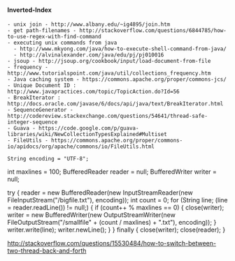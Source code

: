 #### Inverted-Index
    - unix join - http://www.albany.edu/~ig4895/join.htm
    - get path-filenames - http://stackoverflow.com/questions/6844785/how-to-use-regex-with-find-command
    - executing unix commands from java
      - http://www.mkyong.com/java/how-to-execute-shell-command-from-java/
      - http://alvinalexander.com/java/edu/pj/pj010016
    - jsoup - http://jsoup.org/cookbook/input/load-document-from-file
    - frequency - http://www.tutorialspoint.com/java/util/collections_frequency.htm
    - Java caching system - https://commons.apache.org/proper/commons-jcs/
    - Unique Document ID : http://www.javapractices.com/topic/TopicAction.do?Id=56
    - BreakIterator : http://docs.oracle.com/javase/6/docs/api/java/text/BreakIterator.html
    - SequenceGenerator - http://codereview.stackexchange.com/questions/54641/thread-safe-integer-sequence
	- Guava - https://code.google.com/p/guava-libraries/wiki/NewCollectionTypesExplained#Multiset
	- FileUtils - https://commons.apache.org/proper/commons-io/apidocs/org/apache/commons/io/FileUtils.html
	
	String encoding = "UTF-8";
int maxlines = 100;
BufferedReader reader = null;
BufferedWriter writer = null;

try {
    reader = new BufferedReader(new InputStreamReader(new FileInputStream("/bigfile.txt"), encoding));
    int count = 0;
    for (String line; (line = reader.readLine()) != null;) {
        if (count++ % maxlines == 0) {
            close(writer);
            writer = new BufferedWriter(new OutputStreamWriter(new FileOutputStream("/smallfile" + (count / maxlines) + ".txt"), encoding));
        }
        writer.write(line);
        writer.newLine();
    }
} finally {
    close(writer);
    close(reader);
}

http://stackoverflow.com/questions/15530484/how-to-switch-between-two-thread-back-and-forth
